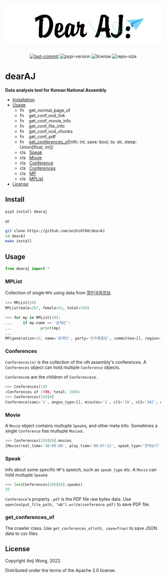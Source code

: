 <div align="center">

  <img src="https://raw.githubusercontent.com/anzhi0708/dearAJ/main/img/logo.png" />

</div>

<br>

<div align="center">

  [![last-commit](https://img.shields.io/github/last-commit/anzhi0708/dearAJ?style=social)](https://github.com/anzhi0708/yeongnok/commits/main)    ![pypi-version](https://img.shields.io/pypi/v/dearaj?color=blue&style=flat-square) ![license](https://img.shields.io/github/license/anzhi0708/dearAJ?color=blue&style=flat-square)    ![repo-size](https://img.shields.io/github/repo-size/anzhi0708/dearAJ?style=social)

</div>


# dearAJ

**Data analysis tool for Korean National Assembly**

- [Installation](https://github.com/anzhi0708/dearAJ#install)
- [Usage](https://github.com/anzhi0708/dearAJ#usage)
  - fn&nbsp;&nbsp;&nbsp;&nbsp;get_normal_page_of
  - fn&nbsp;&nbsp;&nbsp;&nbsp;get_conf_vod_link
  - fn&nbsp;&nbsp;&nbsp;&nbsp;get_conf_movie_info
  - fn&nbsp;&nbsp;&nbsp;&nbsp;get_conf_file_info
  - fn&nbsp;&nbsp;&nbsp;&nbsp;get_conf_vod_chunks
  - fn&nbsp;&nbsp;&nbsp;&nbsp;get_conf_pdf
  - fn&nbsp;&nbsp;&nbsp;&nbsp;[get_conferences_of](https://github.com/anzhi0708/dearAJ#get_conferences_of)(nth: int, save: bool, to: str, sleep: Union[float, int])
  - cls&nbsp;&nbsp;&nbsp;[Speak](https://github.com/anzhi0708/dearAJ#speak)
  - cls&nbsp;&nbsp;&nbsp;[Movie](https://github.com/anzhi0708/dearAJ#movie)
  - cls&nbsp;&nbsp;&nbsp;[Conference](https://github.com/anzhi0708/dearAJ#conferences)
  - cls&nbsp;&nbsp;&nbsp;[Conferences](https://github.com/anzhi0708/dearAJ#conferences)
  - cls&nbsp;&nbsp;&nbsp;[MP](https://github.com/anzhi0708/dearAJ#mplist)
  - cls&nbsp;&nbsp;&nbsp;[MPList](https://github.com/anzhi0708/dearAJ#mplist)
- [License](https://github.com/anzhi0708/dearAJ#license)

## Install

```bash
pip3 install dearaj
```
or
```bash
git clone https://github.com/anzhi0708/dearAJ
cd dearAJ
make install
```

## Usage

```python
from dearaj import *
```

### MPList

Collection of single `MP`s using data from [열린국회정보](https://open.assembly.go.kr/portal/assm/search/memberHistSchPage.do).

```python
>>> MPList(20)
MPList(male=267, female=53, total=320)
```
```python
>>> for mp in MPList(19):
...     if mp.name == '문재인':
...             print(mp)
...
MP(generation=19, name='문재인', party='민주통합당', committee=[], region='부산 사상구', gender='남', n='초선', how='지역구')
```

### Conferences

`Conferences(n)` is the collection of the `n`th assembly's conferences. A `Conferences` object can hold multiple `Conference` objects.

`Conference`s are the children of `Conferences`s.

```python
>>> Conferences(19)
<Conferences of 19th, total: 2605>
>>> Conferences(19)[0]
Conference(sami='1', angun_type=[], minutes='1', ct1='19', ct2='342', ct3='01', open_time='10:25', date='2016-05-19', hand_lang='0', mc='10', conf_title='제342회 국회(임시회) 제01차 본회의', comm_name='본회의', qvod=0)
```

### Movie

A `Movie` object contains multuple `Speak`s, and other meta info. Sometimes a single `Conference` has multuple `Movie`s.

```python
>>> Conferences(20)[69].movies
[Movie(real_time='10:09:00', play_time='00:07:12', speak_type='전체보기', no=486665, sublist=[{'realTime': '10:09:04', 'playTime': '00:00:43', 'speakType': '개의', 'no': 486701, 'movieTitle': '안규백 위원장(더불어민주당)  개의, 발언', 'wv': 0}, {'realTime': '10:09:47', 'playTime': '00:01:26', 'speakType': '인사', 'no': 486702, 'movieTitle': '모종화 청장(병무청)  인사', 'wv': 0}, {'realTime': '10:11:13', 'playTime': '00:04:54', 'speakType': '정회', 'no': 486703, 'movieTitle': '안규백 위원장(더불어민주당)  발언, 의사일정 제1항 상정, 정회', 'wv': 0}]), Movie(real_time='10:24:00', play_time='01:26:47', speak_type='전체보기', no=486700, sublist=[{'realTime': '10:24:05', 'playTime': '00:01:34', 'speakType': '속개', 'no': 486704, 'movieTitle': '안규백 위원장(더불어민주당)  속개, 발언, 의사일정 제2항~제4항, 제33항~제40항 상정제1항 의결', 'wv': 0}, {'realTime': '10:25:39', 'playTime': '00:03:30', 'speakType': '보고', 'no': 486705, 'movieTitle': '백승주 위원(미래통합당)  보고', 'wv': 0}, {'realTime': '10:29:10', 'playTime': '00:00:29', 'speakType': '발언', 'no': 486706, 'movieTitle': '안규백 위원장(더불어민주당)  발언', 'wv': 0}, {'realTime': '10:29:39', 'playTime': '00:05:33', 'speakType': '질의', 'no': 486707, 'movieTitle': '백승주 위원(미래통합당)  질의 / 박재민 차관(국방부)  답변 / 안규백 위원장(더불어민주당)  발언', 'wv': 0}, {'realTime': '10:35:13', 'playTime': '00:01:13', 'speakType': '발언', 'no': 486708, 'movieTitle': '안규백 위원장(더불어민주당)  발언', 'wv': 0}, {'realTime': '10:36:27', 'playTime': '00:01:21', 'speakType': '발언', 'no': 486709, 'movieTitle': '서청원 위원(무소속)  발언', 'wv': 0}, {'realTime': '10:37:49', 'playTime': '00:00:14', 'speakType': '발언', 'no': 486710, 'movieTitle': '안규백 위원장(더불어민주당)  발언', 'wv': 0}, {'realTime': '10:38:03', 'playTime': '00:05:01', 'speakType': '질의', 'no': 486711, 'movieTitle': '박맹우 위원(미래통합당)  질의 / 박재민 차관(국방부)  답변', 'wv': 0}, {'realTime': '10:43:04', 'playTime': '00:05:42', 'speakType': '질의', 'no': 486712, 'movieTitle': '김진표 위원(더불어민주당)  질의 / 박재민 차관(국방부)  답변 / 이남우 인사복지실장(국방부)  답변', 'wv': 0}, {'realTime': '10:48:47', 'playTime': '00:04:32', 'speakType': '질의', 'no': 486713, 'movieTitle': '서청원 위원(무소속)  질의 / 박재민 차관(국방부)  답변', 'wv': 0}, {'realTime': '10:53:19', 'playTime': '00:05:04', 'speakType': '질의', 'no': 486714, 'movieTitle': '민홍철 위원(더불어민주당)  질의 / 박재민 차관(국방부)  답변 / 모종화 청장(병무청)  답변', 'wv': 0}, {'realTime': '10:58:24', 'playTime': '00:03:54', 'speakType': '법안', 'no': 486715, 'movieTitle': '안규백 위원장(더불어민주당)  발언, 의사일정 제2항~제4항, 제33항~제40항 의결', 'wv': 0}, {'realTime': '11:02:19', 'playTime': '00:00:24', 'speakType': '인사', 'no': 486716, 'movieTitle': '박재민 차관(국방부)  인사', 'wv': 0}, {'realTime': '11:02:43', 'playTime': '00:00:33', 'speakType': '발언', 'no': 486717, 'movieTitle': '안규백 위원장(더불어민주당)  발언', 'wv': 0}, {'realTime': '11:03:16', 'playTime': '00:05:12', 'speakType': '질의', 'no': 486718, 'movieTitle': '이종명 위원(미래한국당)  질의 / 박재민 차관(국방부)  답변', 'wv': 0}, {'realTime': '11:08:28', 'playTime': '00:00:28', 'speakType': '발언', 'no': 486719, 'movieTitle': '안규백 위원장(더불어민주당)  발언 / 박재민 차관(국방부)  발언', 'wv': 0}, {'realTime': '11:08:57', 'playTime': '00:03:24', 'speakType': '질의', 'no': 486720, 'movieTitle': '김중로 위원(미래통합당)  질의 / 박재민 차관(국방부)  답변', 'wv': 0}, {'realTime': '11:12:21', 'playTime': '00:00:32', 'speakType': '발언', 'no': 486721, 'movieTitle': '안규백 위원장(더불어민주당)  발언 / 박재민 차관(국방부)  발언', 'wv': 0}, {'realTime': '11:12:53', 'playTime': '00:04:44', 'speakType': '질의', 'no': 486722, 'movieTitle': '홍영표 위원(더불어민주당)  질의 / 박재민 차관(국방부)  답변', 'wv': 0}, {'realTime': '11:17:37', 'playTime': '00:06:19', 'speakType': '질의', 'no': 486723, 'movieTitle': '이주영 위원(미래통합당)  질의 / 박재민 차관(국방부)  답변', 'wv': 0}, {'realTime': '11:23:57', 'playTime': '00:05:45', 'speakType': '질의', 'no': 486724, 'movieTitle': '도종환 위원(더불어민주당)  질의 / 박재민 차관(국방부)  답변 /    실무자  답변', 'wv': 0}, {'realTime': '11:29:42', 'playTime': '00:01:02', 'speakType': '발언', 'no': 486725, 'movieTitle': '안규백 위원장(더불어민주당)  발언 / 이남우 인사복지실장(국방부)  발언', 'wv': 0}, {'realTime': '11:30:44', 'playTime': '00:05:18', 'speakType': '질의', 'no': 486726, 'movieTitle': '최재성 위원(더불어민주당)  질의 / 박재민 차관(국방부)  답변', 'wv': 0}, {'realTime': '11:36:02', 'playTime': '00:05:01', 'speakType': '질의', 'no': 486727, 'movieTitle': '이주영 위원(미래통합당)  질의 / 박재민 차관(국방부)  답변 / 왕정홍 청장(방위사업청)  답변', 'wv': 0}, {'realTime': '11:41:04', 'playTime': '00:00:37', 'speakType': '발언', 'no': 486728, 'movieTitle': '안규백 위원장(더불어민주당)  발언 / 박재민 차관(국방부)  발언', 'wv': 0}, {'realTime': '11:41:42', 'playTime': '00:01:16', 'speakType': '법안', 'no': 486729, 'movieTitle': '안규백 위원장(더불어민주당)  발언, 의사일정 제5할~제31항 상정', 'wv': 0}, {'realTime': '11:42:58', 'playTime': '00:01:18', 'speakType': '설명', 'no': 486730, 'movieTitle': '박재민 차관(국방부)  설명', 'wv': 0}, {'realTime': '11:44:17', 'playTime': '00:00:18', 'speakType': '발언', 'no': 486731, 'movieTitle': '안규백 위원장(더불어민주당)  발언', 'wv': 0}, {'realTime': '11:44:35', 'playTime': '00:02:36', 'speakType': '보고', 'no': 486732, 'movieTitle': '배용근 수석전문위원(국방위원회)  보고', 'wv': 0}, {'realTime': '11:47:11', 'playTime': '00:00:13', 'speakType': '발언', 'no': 486733, 'movieTitle': '안규백 위원장(더불어민주당)  발언', 'wv': 0}, {'realTime': '11:47:24', 'playTime': '00:01:38', 'speakType': '보고', 'no': 486734, 'movieTitle': '전문위원  보고', 'wv': 0}, {'realTime': '11:49:03', 'playTime': '00:01:37', 'speakType': '산회', 'no': 486735, 'movieTitle': '안규백 위원장(더불어민주당)  발언, 의사일정 제5항~제31항 의결, 산회', 'wv': 0}])]
```

### Speak

Info about some specific `MP`'s speech, such as `speak_type` etc. A `Movie` can hold multuple `Speak`s.

```python
>>> len(Conferences(20)[69].speaks)
35
```

`Conference`'s property `.pdf` is the PDF file raw bytes data. Use `open(output_file_path, "wb").write(conference.pdf)` to save PDF file.

### get_conferences_of

The crawler class. Use `get_conferences_of(nth, save=True)` to save JSON data to csv files.

## License

Copyright Anji Wong, 2022.

Distributed under the terms of the Apache 2.0 license.
